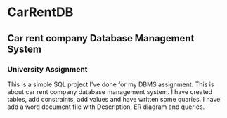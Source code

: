 # CarRentDB
## Car rent company Database Management System
### University Assignment

This is a simple SQL project I've done for my DBMS assignment. This is about car rent company database management system.  I have created tables, add constraints, add values and have written some quaries. I have add a word document file with Description, ER diagram and queries. 
